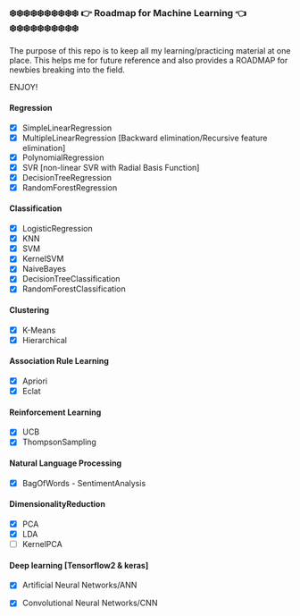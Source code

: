
### ❄️❄️❄️❄️❄️❄️❄️❄️❄️❄️  👉 Roadmap for Machine Learning 👈 ❄️❄️❄️❄️❄️❄️❄️❄️❄️❄️

The purpose of this repo is to keep all my learning/practicing material at one place. This helps me for future reference and also provides a ROADMAP for newbies breaking into the field.

ENJOY!

#### Regression

- [x] SimpleLinearRegression
- [x] MultipleLinearRegression [Backward elimination/Recursive feature elimination]
- [x] PolynomialRegression
- [x] SVR [non-linear SVR with Radial Basis Function]
- [x] DecisionTreeRegression
- [x] RandomForestRegression

#### Classification

- [x] LogisticRegression
- [x] KNN
- [x] SVM
- [x] KernelSVM
- [x] NaiveBayes
- [x] DecisionTreeClassification
- [x] RandomForestClassification

#### Clustering

- [x] K-Means
- [x] Hierarchical

#### Association Rule Learning

- [x] Apriori
- [x] Eclat

#### Reinforcement Learning

- [x] UCB
- [x] ThompsonSampling

#### Natural Language Processing

- [x] BagOfWords - SentimentAnalysis

#### DimensionalityReduction

- [x] PCA
- [x] LDA
- [ ] KernelPCA

#### Deep learning [Tensorflow2 & keras] 

- [x] Artificial Neural Networks/ANN
- [x] Convolutional Neural Networks/CNN

